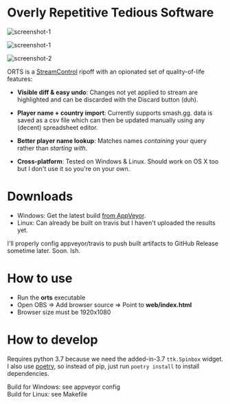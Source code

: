 # Overly Repetitive Tedious Software

![screenshot-1][img1]

![screenshot-1][img2]

![screenshot-2][img3]

ORTS is a [StreamControl][1] ripoff with an opionated set of quality-of-life features:

- **Visible diff & easy undo**: Changes not yet applied to stream are highlighted and
  can be discarded with the Discard button (duh).

- **Player name + country import**: Currently supports smash.gg. data is saved as a csv
  file which can then be updated manually using any (decent) spreadsheet editor.

- **Better player name lookup**: Matches names _containing_ your query rather than
  _starting with_.

- **Cross-platform**: Tested on Windows & Linux. Should work on OS X too but I don't use
  it so you're on your own.

# Downloads

- Windows: Get the latest build [from AppVeyor][2].
- Linux: Can already be built on travis but I haven't uploaded the results yet.

I'll properly config appveyor/travis to push built artifacts to GitHub Release sometime
later. Soon. Ish.

# How to use

- Run the **orts** executable
- Open OBS => Add browser source => Point to **web/index.html**
- Browser size must be 1920x1080

# How to develop

Requires python 3.7 because we need the added-in-3.7 `ttk.Spinbox` widget.
I also use [poetry][3], so instead of pip, just run `poetry install` to install dependencies.

Build for Windows: see appveyor config  
Build for Linux: see Makefile

[1]: http://farpnut.net/streamcontrol/
[2]: https://ci.appveyor.com/project/nhanb/orts/build/artifacts
[3]: https://github.com/sdispater/poetry

[img1]: https://user-images.githubusercontent.com/1446315/48240507-93c60e00-e405-11e8-905a-67d33d8c5e43.png
[img2]: https://user-images.githubusercontent.com/1446315/48239575-f7e6d300-e401-11e8-9553-1e1f67a50d23.png
[img3]: https://user-images.githubusercontent.com/1446315/48239574-f7e6d300-e401-11e8-9dce-f41154285aef.png
